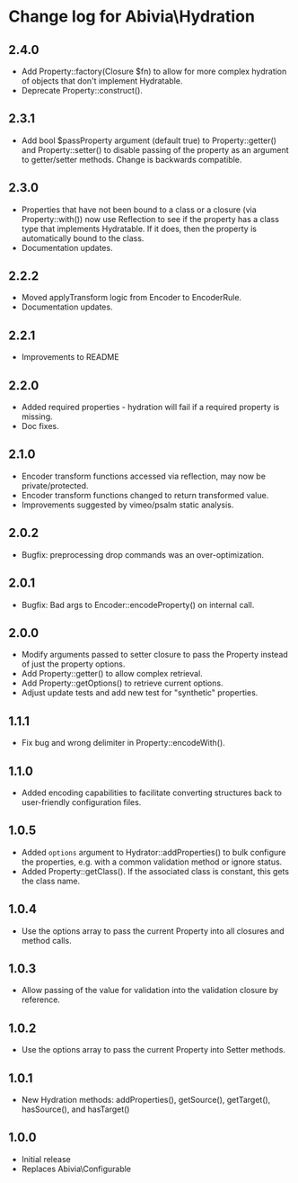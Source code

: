 # Change log for Abivia\Hydration

## 2.4.0
- Add Property::factory(Closure $fn) to allow for more complex hydration of objects that
don't implement Hydratable.
- Deprecate Property::construct().

## 2.3.1
- Add bool $passProperty argument (default true) to Property::getter() and Property::setter() to disable
passing of the property as an argument to getter/setter methods. Change is backwards compatible.

## 2.3.0
- Properties that have not been bound to a class or a closure (via Property::with())
now use Reflection to see if the property has a class type that implements Hydratable.
If it does, then the property is automatically bound to the class.
- Documentation updates.

## 2.2.2
- Moved applyTransform logic from Encoder to EncoderRule.
- Documentation updates.

## 2.2.1
- Improvements to README

## 2.2.0
- Added required properties - hydration will fail if a required property is missing.
- Doc fixes.

## 2.1.0
- Encoder transform functions accessed via reflection, may now be private/protected.
- Encoder transform functions changed to return transformed value.
- Improvements suggested by vimeo/psalm static analysis.

## 2.0.2
- Bugfix: preprocessing drop commands was an over-optimization. 

## 2.0.1
- Bugfix: Bad args to Encoder::encodeProperty() on internal call.

## 2.0.0
- Modify arguments passed to setter closure to pass the Property instead of just the property
options.
- Add Property::getter() to allow complex retrieval.
- Add Property::getOptions() to retrieve current options.
- Adjust update tests and add new test for "synthetic" properties.

## 1.1.1
- Fix bug and wrong delimiter in Property::encodeWith().

## 1.1.0
- Added encoding capabilities to facilitate converting structures back to user-friendly
configuration files.

## 1.0.5
- Added `options` argument to Hydrator::addProperties() to bulk configure the properties, e.g.
with a common validation method or ignore status.
- Added Property::getClass(). If the associated class is constant, this gets the class name.

## 1.0.4
- Use the options array to pass the current Property into all closures and method calls.

## 1.0.3
- Allow passing of the value for validation into the validation closure by reference.

## 1.0.2
- Use the options array to pass the current Property into Setter methods.

## 1.0.1
- New Hydration methods: addProperties(), getSource(), getTarget(), hasSource(), and hasTarget() 

## 1.0.0
- Initial release
- Replaces Abivia\Configurable